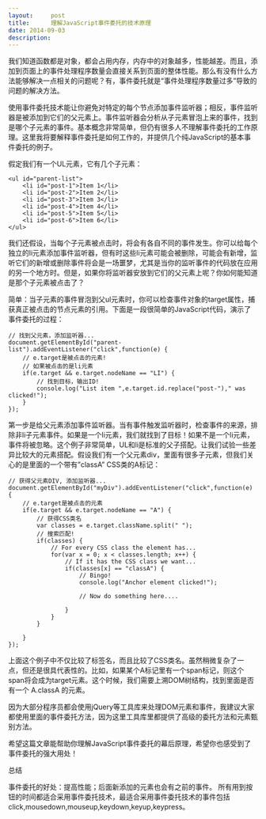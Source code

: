 ```yaml
---
layout:     post
title:      理解JavaScript事件委托的技术原理
date: 2014-09-03
description: 
---
```


我们知道函数都是对象，都会占用内存，内存中的对象越多，性能越差。而且，添加到页面上的事件处理程序数量会直接关系到页面的整体性能。那么有没有什么方法能够解决一点相关的问题呢？有，事件委托就是“事件处理程序数量过多”导致的问题的解决方法。

使用事件委托技术能让你避免对特定的每个节点添加事件监听器；相反，事件监听器是被添加到它们的父元素上。事件监听器会分析从子元素冒泡上来的事件，找到是哪个子元素的事件。基本概念非常简单，但仍有很多人不理解事件委托的工作原理。这里我将要解释事件委托是如何工作的，并提供几个纯JavaScript的基本事件委托的例子。
<!-- more -->
假定我们有一个UL元素，它有几个子元素：

```
<ul id="parent-list">
	<li id="post-1">Item 1</li>
	<li id="post-2">Item 2</li>
	<li id="post-3">Item 3</li>
	<li id="post-4">Item 4</li>
	<li id="post-5">Item 5</li>
	<li id="post-6">Item 6</li>
</ul>
```
我们还假设，当每个子元素被点击时，将会有各自不同的事件发生。你可以给每个独立的li元素添加事件监听器，但有时这些li元素可能会被删除，可能会有新增，监听它们的新增或删除事件将会是一场噩梦，尤其是当你的监听事件的代码放在应用的另一个地方时。但是，如果你将监听器安放到它们的父元素上呢？你如何能知道是那个子元素被点击了？

简单：当子元素的事件冒泡到父ul元素时，你可以检查事件对象的target属性，捕获真正被点击的节点元素的引用。下面是一段很简单的JavaScript代码，演示了事件委托的过程：

```
// 找到父元素，添加监听器...
document.getElementById("parent-list").addEventListener("click",function(e) {
	// e.target是被点击的元素!
	// 如果被点击的是li元素
	if(e.target && e.target.nodeName == "LI") {
		// 找到目标，输出ID!
		console.log("List item ",e.target.id.replace("post-")," was clicked!");
	}
});
```
第一步是给父元素添加事件监听器。当有事件触发监听器时，检查事件的来源，排除非li子元素事件。如果是一个li元素，我们就找到了目标！如果不是一个li元素，事件将被忽略。这个例子非常简单，UL和li是标准的父子搭配。让我们试验一些差异比较大的元素搭配。假设我们有一个父元素div，里面有很多子元素，但我们关心的是里面的一个带有”classA” CSS类的A标记：


```
// 获得父元素DIV, 添加监听器...
document.getElementById("myDiv").addEventListener("click",function(e) {
	// e.target是被点击的元素
	if(e.target && e.target.nodeName == "A") {
		// 获得CSS类名
		var classes = e.target.className.split(" ");
		// 搜索匹配!
		if(classes) {
			// For every CSS class the element has...
			for(var x = 0; x < classes.length; x++) {
				// If it has the CSS class we want...
				if(classes[x] == "classA") {
					// Bingo!
					console.log("Anchor element clicked!");

					// Now do something here....

				}
			}
		}

	}
});
```
上面这个例子中不仅比较了标签名，而且比较了CSS类名。虽然稍微复杂了一点，但还是很具代表性的。比如，如果某个A标记里有一个span标记，则这个span将会成为target元素。这个时候，我们需要上溯DOM树结构，找到里面是否有一个 A.classA 的元素。

因为大部分程序员都会使用jQuery等工具库来处理DOM元素和事件，我建议大家都使用里面的事件委托方法，因为这里工具库里都提供了高级的委托方法和元素甄别方法。

希望这篇文章能帮助你理解JavaScript事件委托的幕后原理，希望你也感受到了事件委托的强大用处！

总结

事件委托的好处：提高性能；后面新添加的元素也会有之前的事件。
所有用到按钮的时间都适合采用事件委托技术，最适合采用事件委托技术的事件包括click,mousedown,mouseup,keydown,keyup,keypress。



